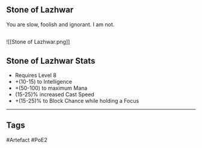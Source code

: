 ## Stone of Lazhwar
You are slow, foolish and ignorant.
I am not.
##
![[Stone of Lazhwar.png]]
## Stone of Lazhwar Stats
- Requires Level 8
- +(10-15) to Intelligence
- +(50-100) to maximum Mana
- (15-25)% increased Cast Speed
- +(15-25)% to Block Chance while holding a Focus


---
## Tags
#Artefact
#PoE2